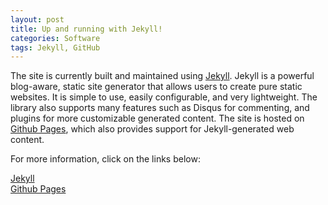 ```yaml
---
layout: post
title: Up and running with Jekyll!
categories: Software
tags: Jekyll, GitHub
---
```


The site is currently built and maintained using [Jekyll](http://www.jekyllrb.com). Jekyll is a powerful blog-aware, static site generator that allows users to create pure static websites. It is simple to use, easily configurable, and very lightweight. The library also supports many features such as Disqus for commenting, and plugins for more customizable generated content. The site is hosted on [Github Pages](https://pages.github.com), which also provides support for Jekyll-generated web content.

For more information, click on the links below:

[Jekyll](http://www.jekyllrb.com)<br/>
[Github Pages](https://pages.github.com)
